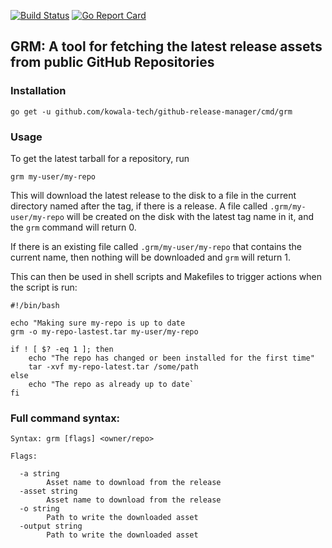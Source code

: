 [![Build Status](http://ci.kowala.io/api/badges/kowala-tech/github-release-manager/status.svg)](http://ci.kowala.io/kowala-tech/github-release-manager) [![Go Report Card](https://goreportcard.com/badge/github.com/kowala-tech/github-release-manager)](https://goreportcard.com/report/github.com/kowala-tech/github-release-manager)

## GRM: A tool for fetching the latest release assets from public GitHub Repositories

### Installation

`go get -u github.com/kowala-tech/github-release-manager/cmd/grm`

### Usage

To get the latest tarball for a repository, run

`grm my-user/my-repo`

This will download the latest release to the disk to a file in the current directory named after the tag, if there is a release. A file called `.grm/my-user/my-repo` will be created on the disk with the latest tag name in it, and the `grm` command will return 0.

If there is an existing file called `.grm/my-user/my-repo` that contains the current name, then nothing will be downloaded and `grm` will return 1.

This can then be used in shell scripts and Makefiles to trigger actions when the script is run:

```
#!/bin/bash

echo "Making sure my-repo is up to date
grm -o my-repo-lastest.tar my-user/my-repo

if ! [ $? -eq 1 ]; then 
    echo "The repo has changed or been installed for the first time"
    tar -xvf my-repo-latest.tar /some/path
else 
    echo "The repo as already up to date`
fi
```

### Full command syntax:

```
Syntax: grm [flags] <owner/repo>

Flags:

  -a string
    	Asset name to download from the release
  -asset string
    	Asset name to download from the release
  -o string
    	Path to write the downloaded asset
  -output string
    	Path to write the downloaded asset
```
